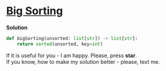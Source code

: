 # [Big Sorting](https://www.hackerrank.com/challenges/big-sorting)

**Solution**
```python
def bigSorting(unsorted: list[str]) -> list[str]:
    return sorted(unsorted, key=int)
```

If it is useful for you - I am happy. Please, press **star**.  
If you know, how to make my solution better - please, text me.
